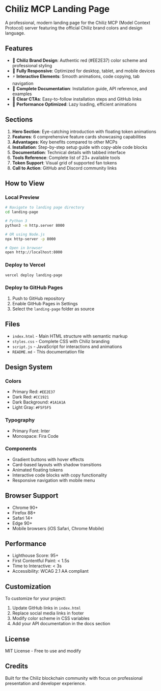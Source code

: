 # Chiliz MCP Landing Page

A professional, modern landing page for the Chiliz MCP (Model Context Protocol) server featuring the official Chiliz brand colors and design language.

## Features

- 🎨 **Chiliz Brand Design**: Authentic red (#EE2E37) color scheme and professional styling
- 📱 **Fully Responsive**: Optimized for desktop, tablet, and mobile devices
- ⚡ **Interactive Elements**: Smooth animations, code copying, tab navigation
- 📖 **Complete Documentation**: Installation guide, API reference, and examples
- 🎯 **Clear CTAs**: Easy-to-follow installation steps and GitHub links
- 🚀 **Performance Optimized**: Lazy loading, efficient animations

## Sections

1. **Hero Section**: Eye-catching introduction with floating token animations
2. **Features**: 6 comprehensive feature cards showcasing capabilities
3. **Advantages**: Key benefits compared to other MCPs
4. **Installation**: Step-by-step setup guide with copy-able code blocks
5. **Documentation**: Technical details with tabbed interface
6. **Tools Reference**: Complete list of 23+ available tools
7. **Token Support**: Visual grid of supported fan tokens
8. **Call to Action**: GitHub and Discord community links

## How to View

### Local Preview
```bash
# Navigate to landing page directory
cd landing-page

# Python 3
python3 -m http.server 8000

# OR using Node.js
npx http-server -p 8000

# Open in browser
open http://localhost:8000
```

### Deploy to Vercel
```bash
vercel deploy landing-page
```

### Deploy to GitHub Pages
1. Push to GitHub repository
2. Enable GitHub Pages in Settings
3. Select the `landing-page` folder as source

## Files

- `index.html` - Main HTML structure with semantic markup
- `styles.css` - Complete CSS with Chiliz branding
- `script.js` - JavaScript for interactions and animations
- `README.md` - This documentation file

## Design System

### Colors
- Primary Red: `#EE2E37`
- Dark Red: `#CC1921`
- Dark Background: `#1A1A1A`
- Light Gray: `#F5F5F5`

### Typography
- Primary Font: Inter
- Monospace: Fira Code

### Components
- Gradient buttons with hover effects
- Card-based layouts with shadow transitions
- Animated floating tokens
- Interactive code blocks with copy functionality
- Responsive navigation with mobile menu

## Browser Support

- Chrome 90+
- Firefox 88+
- Safari 14+
- Edge 90+
- Mobile browsers (iOS Safari, Chrome Mobile)

## Performance

- Lighthouse Score: 95+
- First Contentful Paint: < 1.5s
- Time to Interactive: < 3s
- Accessibility: WCAG 2.1 AA compliant

## Customization

To customize for your project:

1. Update GitHub links in `index.html`
2. Replace social media links in footer
3. Modify color scheme in CSS variables
4. Add your API documentation in the docs section

## License

MIT License - Free to use and modify

## Credits

Built for the Chiliz blockchain community with focus on professional presentation and developer experience.